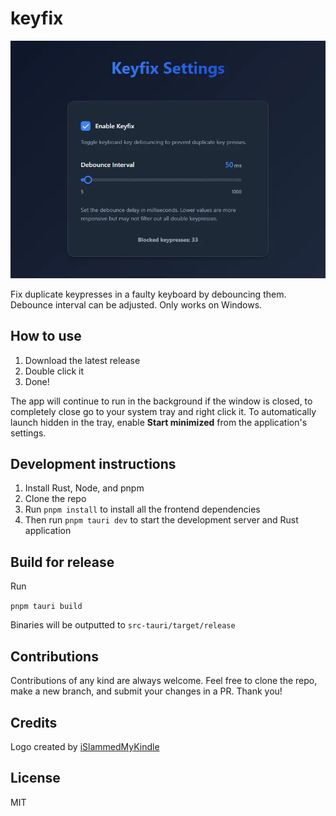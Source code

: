 # keyfix

![keyfix UI](github/keyfix.webp)

Fix duplicate keypresses in a faulty keyboard by debouncing them. Debounce interval can be adjusted.
Only works on Windows.

## How to use

1. Download the latest release
2. Double click it
3. Done!

The app will continue to run in the background if the window is closed, to completely close go to your system tray and right click it.
To automatically launch hidden in the tray, enable **Start minimized** from the application's settings.

## Development instructions

1. Install Rust, Node, and pnpm
2. Clone the repo
3. Run `pnpm install` to install all the frontend dependencies
4. Then run `pnpm tauri dev` to start the development server and Rust application

## Build for release

Run

`pnpm tauri build`

Binaries will be outputted to `src-tauri/target/release`

## Contributions

Contributions of any kind are always welcome. Feel free to clone the repo, make a new branch, and submit your changes in a PR. Thank you!

## Credits

Logo created by [iSlammedMyKindle](https://github.com/islammedmykindle)

## License

MIT
